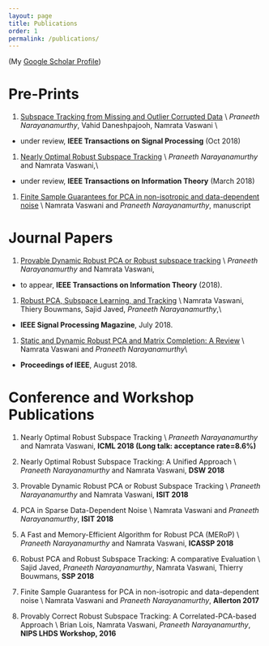 ```yaml
---
layout: page
title: Publications
order: 1
permalink: /publications/
---
```


(My [Google Scholar Profile](https://scholar.google.com/citations?hl=en&user=oCNli74AAAAJ&view_op=list_works&authuser=1&sortby=pubdate))

# Pre-Prints

1. [Subspace Tracking from Missing and Outlier Corrupted Data](https://arxiv.org/abs/1810.03051) \\
*Praneeth Narayanamurthy*, Vahid Daneshpajooh, Namrata Vaswani \\
 - under review, **IEEE Transactions on Signal Processing** (Oct 2018)

1. [Nearly Optimal Robust Subspace Tracking](https://arxiv.org/abs/1712.06061) \\
*Praneeth Narayanamurthy* and Namrata Vaswani,\\
  - under review, **IEEE Transactions on Information Theory** (March 2018)

1. [Finite Sample Guarantees for PCA in non-isotropic and data-dependent noise](https://arxiv.org/abs/1709.06255) \\
Namrata Vaswani and *Praneeth Narayanamurthy*, manuscript


# Journal Papers

1. [Provable Dynamic Robust PCA or Robust subspace tracking](https://arxiv.org/abs/1705.08948) \\
*Praneeth Narayanamurthy* and Namrata Vaswani,
  - to appear, **IEEE Transactions on Information Theory** (2018).

1. [Robust PCA, Subspace Learning, and Tracking](https://arxiv.org/abs/1711.09492) \\
Namrata Vaswani, Thiery Bouwmans, Sajid Javed, *Praneeth Narayanamurthy*,\\
  - **IEEE Signal Processing Magazine**, July 2018.


1. [Static and Dynamic Robust PCA and Matrix Completion: A Review](https://arxiv.org/abs/1803.00651) \\
Namrata Vaswani and *Praneeth Narayanamurthy*\\
  - **Proceedings of IEEE**, August 2018.

# Conference and Workshop Publications

1. Nearly Optimal Robust Subspace Tracking \\
*Praneeth Narayanamurthy* and Namrata Vaswani, **ICML 2018 (Long talk: acceptance rate=8.6%)**

1. Nearly Optimal Robust Subspace Tracking: A Unified Approach \\
*Praneeth Narayanamurthy* and Namrata Vaswani, **DSW 2018**

1. Provable Dynamic Robust PCA or Robust Subspace Tracking \\
*Praneeth Narayanamurthy* and Namrata Vaswani, **ISIT 2018**

1. PCA in Sparse Data-Dependent Noise \\
Namrata Vaswani and *Praneeth Narayanamurthy*, **ISIT 2018**

1. A Fast and Memory-Efficient Algorithm for Robust PCA (MERoP) \\
*Praneeth Narayanamurthy* and Namrata Vaswani, **ICASSP 2018**

1. Robust PCA and Robust Subspace Tracking: A comparative Evaluation \\
Sajid Javed, *Praneeth Narayanamurthy*, Namrata Vaswani, Thierry Bouwmans, **SSP 2018**

1. Finite Sample Guarantess for PCA in non-isotropic and data-dependent noise \\
Namrata Vaswani and *Praneeth Narayanamurthy*, **Allerton 2017**

1. Provably Correct Robust Subspace Tracking: A Correlated-PCA-based Approach \\
Brian Lois, Namrata Vaswani, *Praneeth Narayanamurthy*, **NIPS LHDS Workshop, 2016**

